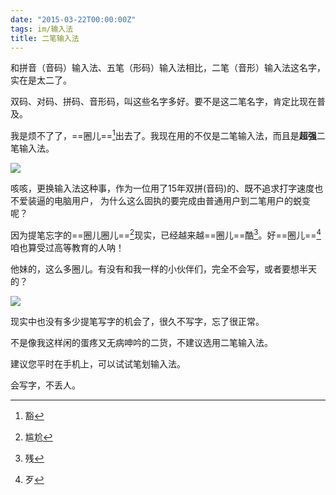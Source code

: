 ```yaml
---
date: "2015-03-22T00:00:00Z"
tags: im/输入法
title: 二笔输入法
---
```


和拼音（音码）输入法、五笔（形码）输入法相比，二笔（音形）输入法这名字，实在是太二了。

双码、对码、拼码、音形码，叫这些名字多好。要不是这二笔名字，肯定比现在普及。

我是烦不了了，==圈儿==[^huo1]出去了。我现在用的不仅是二笔输入法，而且是**超强**二笔输入法。

![](https://blog.du1ab.org/2015/03/2007020_259336292_17316158.jpg)

咳咳，更换输入法这种事，作为一位用了15年双拼(音码)的、既不追求打字速度也不爱装逼的电脑用户，
为什么这么固执的要完成由普通用户到二笔用户的蜕变呢？

因为提笔忘字的==圈儿圈儿==[^gan1ga4]现实，已经越来越==圈儿==酷[^can2]。好==圈儿==[^dai3]咱也算受过高等教育的人呐！

他妹的，这么多圈儿。有没有和我一样的小伙伴们，完全不会写，或者要想半天的？

![](https://blog.du1ab.org/2015/03/you.jpg)

现实中也没有多少提笔写字的机会了，很久不写字，忘了很正常。

不是像我这样闲的蛋疼又无病呻吟的二货，不建议选用二笔输入法。

建议您平时在手机上，可以试试笔划输入法。

会写字，不丢人。

[^huo1]: 豁
[^gan1ga4]: 尴尬
[^can2]: 残
[^dai3]: 歹
